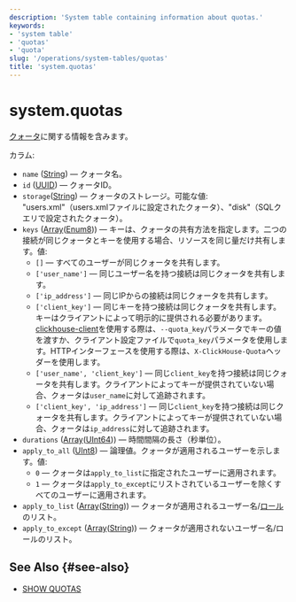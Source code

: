 ```yaml
---
description: 'System table containing information about quotas.'
keywords:
- 'system table'
- 'quotas'
- 'quota'
slug: '/operations/system-tables/quotas'
title: 'system.quotas'
---
```





# system.quotas

[クォータ](../../operations/system-tables/quotas.md)に関する情報を含みます。

カラム:
- `name` ([String](../../sql-reference/data-types/string.md)) — クォータ名。
- `id` ([UUID](../../sql-reference/data-types/uuid.md)) — クォータID。
- `storage`([String](../../sql-reference/data-types/string.md)) — クォータのストレージ。可能な値: "users.xml"（users.xmlファイルに設定されたクォータ）、"disk"（SQLクエリで設定されたクォータ）。
- `keys` ([Array](../../sql-reference/data-types/array.md)([Enum8](../../sql-reference/data-types/enum.md))) — キーは、クォータの共有方法を指定します。二つの接続が同じクォータとキーを使用する場合、リソースを同じ量だけ共有します。値:
    - `[]` — すべてのユーザーが同じクォータを共有します。
    - `['user_name']` — 同じユーザー名を持つ接続は同じクォータを共有します。
    - `['ip_address']` — 同じIPからの接続は同じクォータを共有します。
    - `['client_key']` — 同じキーを持つ接続は同じクォータを共有します。キーはクライアントによって明示的に提供される必要があります。[clickhouse-client](../../interfaces/cli.md)を使用する際は、`--quota_key`パラメータでキーの値を渡すか、クライアント設定ファイルで`quota_key`パラメータを使用します。HTTPインターフェースを使用する際は、`X-ClickHouse-Quota`ヘッダーを使用します。
    - `['user_name', 'client_key']` — 同じ`client_key`を持つ接続は同じクォータを共有します。クライアントによってキーが提供されていない場合、クォータは`user_name`に対して追跡されます。
    - `['client_key', 'ip_address']` — 同じ`client_key`を持つ接続は同じクォータを共有します。クライアントによってキーが提供されていない場合、クォータは`ip_address`に対して追跡されます。
- `durations` ([Array](../../sql-reference/data-types/array.md)([UInt64](../../sql-reference/data-types/int-uint.md))) — 時間間隔の長さ（秒単位）。
- `apply_to_all` ([UInt8](/sql-reference/data-types/int-uint#integer-ranges)) — 論理値。クォータが適用されるユーザーを示します。値:
    - `0` — クォータは`apply_to_list`に指定されたユーザーに適用されます。
    - `1` — クォータは`apply_to_except`にリストされているユーザーを除くすべてのユーザーに適用されます。
- `apply_to_list` ([Array](../../sql-reference/data-types/array.md)([String](../../sql-reference/data-types/string.md))) — クォータが適用されるユーザー名/[ロール](../../guides/sre/user-management/index.md#role-management)のリスト。
- `apply_to_except` ([Array](../../sql-reference/data-types/array.md)([String](../../sql-reference/data-types/string.md))) — クォータが適用されないユーザー名/ロールのリスト。

## See Also {#see-also}

- [SHOW QUOTAS](/sql-reference/statements/show#show-quotas)
